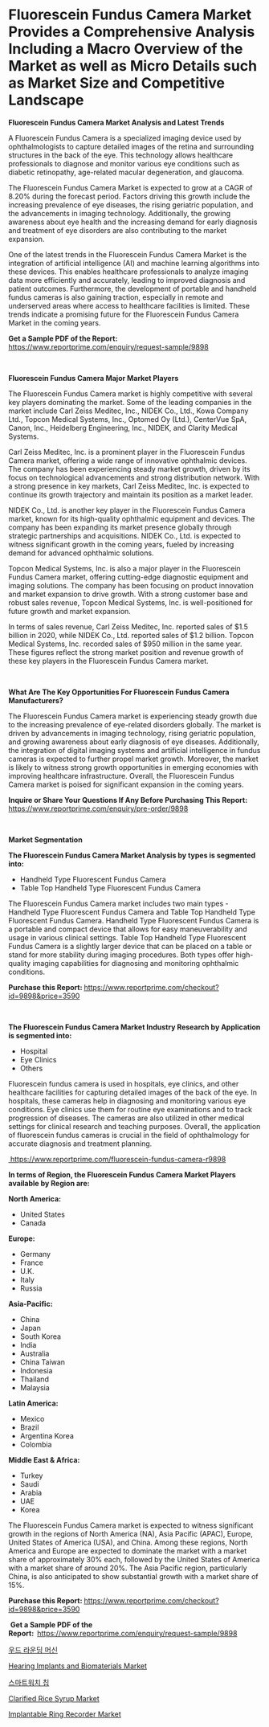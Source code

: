 <p><h1>Fluorescein Fundus Camera Market Provides a Comprehensive Analysis Including a Macro Overview of the Market as well as Micro Details such as Market Size and Competitive Landscape</h1></p><p><strong>Fluorescein Fundus Camera Market Analysis and Latest Trends</strong></p>
<p><p>A Fluorescein Fundus Camera is a specialized imaging device used by ophthalmologists to capture detailed images of the retina and surrounding structures in the back of the eye. This technology allows healthcare professionals to diagnose and monitor various eye conditions such as diabetic retinopathy, age-related macular degeneration, and glaucoma.</p><p>The Fluorescein Fundus Camera Market is expected to grow at a CAGR of 8.20% during the forecast period. Factors driving this growth include the increasing prevalence of eye diseases, the rising geriatric population, and the advancements in imaging technology. Additionally, the growing awareness about eye health and the increasing demand for early diagnosis and treatment of eye disorders are also contributing to the market expansion.</p><p>One of the latest trends in the Fluorescein Fundus Camera Market is the integration of artificial intelligence (AI) and machine learning algorithms into these devices. This enables healthcare professionals to analyze imaging data more efficiently and accurately, leading to improved diagnosis and patient outcomes. Furthermore, the development of portable and handheld fundus cameras is also gaining traction, especially in remote and underserved areas where access to healthcare facilities is limited. These trends indicate a promising future for the Fluorescein Fundus Camera Market in the coming years.</p></p>
<p><strong>Get a Sample PDF of the Report:&nbsp;</strong> <a href="https://www.reportprime.com/enquiry/request-sample/9898">https://www.reportprime.com/enquiry/request-sample/9898</a></p>
<p>&nbsp;</p>
<p><strong>Fluorescein Fundus Camera Major Market Players</strong></p>
<p><p>The Fluorescein Fundus Camera market is highly competitive with several key players dominating the market. Some of the leading companies in the market include Carl Zeiss Meditec, Inc., NIDEK Co., Ltd., Kowa Company Ltd., Topcon Medical Systems, Inc., Optomed Oy (Ltd.), CenterVue SpA, Canon, Inc., Heidelberg Engineering, Inc., NIDEK, and Clarity Medical Systems.</p><p>Carl Zeiss Meditec, Inc. is a prominent player in the Fluorescein Fundus Camera market, offering a wide range of innovative ophthalmic devices. The company has been experiencing steady market growth, driven by its focus on technological advancements and strong distribution network. With a strong presence in key markets, Carl Zeiss Meditec, Inc. is expected to continue its growth trajectory and maintain its position as a market leader.</p><p>NIDEK Co., Ltd. is another key player in the Fluorescein Fundus Camera market, known for its high-quality ophthalmic equipment and devices. The company has been expanding its market presence globally through strategic partnerships and acquisitions. NIDEK Co., Ltd. is expected to witness significant growth in the coming years, fueled by increasing demand for advanced ophthalmic solutions.</p><p>Topcon Medical Systems, Inc. is also a major player in the Fluorescein Fundus Camera market, offering cutting-edge diagnostic equipment and imaging solutions. The company has been focusing on product innovation and market expansion to drive growth. With a strong customer base and robust sales revenue, Topcon Medical Systems, Inc. is well-positioned for future growth and market expansion.</p><p>In terms of sales revenue, Carl Zeiss Meditec, Inc. reported sales of $1.5 billion in 2020, while NIDEK Co., Ltd. reported sales of $1.2 billion. Topcon Medical Systems, Inc. recorded sales of $950 million in the same year. These figures reflect the strong market position and revenue growth of these key players in the Fluorescein Fundus Camera market.</p></p>
<p>&nbsp;</p>
<p><strong>What Are The Key Opportunities For Fluorescein Fundus Camera Manufacturers?</strong></p>
<p><p>The Fluorescein Fundus Camera market is experiencing steady growth due to the increasing prevalence of eye-related disorders globally. The market is driven by advancements in imaging technology, rising geriatric population, and growing awareness about early diagnosis of eye diseases. Additionally, the integration of digital imaging systems and artificial intelligence in fundus cameras is expected to further propel market growth. Moreover, the market is likely to witness strong growth opportunities in emerging economies with improving healthcare infrastructure. Overall, the Fluorescein Fundus Camera market is poised for significant expansion in the coming years.</p></p>
<p><strong>Inquire or Share Your Questions If Any Before Purchasing This Report:</strong> <a href="https://www.reportprime.com/enquiry/pre-order/9898">https://www.reportprime.com/enquiry/pre-order/9898</a></p>
<p>&nbsp;</p>
<p><strong>Market Segmentation</strong></p>
<p><strong>The Fluorescein Fundus Camera Market Analysis by types is segmented into:</strong></p>
<p><ul><li>Handheld Type Fluorescent Fundus Camera</li><li>Table Top Handheld Type Fluorescent Fundus Camera</li></ul></p>
<p><p>The Fluorescein Fundus Camera market includes two main types - Handheld Type Fluorescent Fundus Camera and Table Top Handheld Type Fluorescent Fundus Camera. Handheld Type Fluorescent Fundus Camera is a portable and compact device that allows for easy maneuverability and usage in various clinical settings. Table Top Handheld Type Fluorescent Fundus Camera is a slightly larger device that can be placed on a table or stand for more stability during imaging procedures. Both types offer high-quality imaging capabilities for diagnosing and monitoring ophthalmic conditions.</p></p>
<p><strong>Purchase this Report:&nbsp;</strong><a href="https://www.reportprime.com/checkout?id=9898&price=3590">https://www.reportprime.com/checkout?id=9898&price=3590</a></p>
<p>&nbsp;</p>
<p><strong>The Fluorescein Fundus Camera Market Industry Research by Application is segmented into:</strong></p>
<p><ul><li>Hospital</li><li>Eye Clinics</li><li>Others</li></ul></p>
<p><p>Fluorescein fundus camera is used in hospitals, eye clinics, and other healthcare facilities for capturing detailed images of the back of the eye. In hospitals, these cameras help in diagnosing and monitoring various eye conditions. Eye clinics use them for routine eye examinations and to track progression of diseases. The cameras are also utilized in other medical settings for clinical research and teaching purposes. Overall, the application of fluorescein fundus cameras is crucial in the field of ophthalmology for accurate diagnosis and treatment planning.</p></p>
<p><a href="https://www.reportprime.com/fluorescein-fundus-camera-r9898">&nbsp;https://www.reportprime.com/fluorescein-fundus-camera-r9898</a></p>
<p><strong>In terms of Region, the Fluorescein Fundus Camera Market Players available by Region are:</strong></p>
<p>
    <p> <strong> North America: </strong>
        <ul>
            <li>United States</li>
            <li>Canada</li>
        </ul>
        </p> 
    <p> <strong> Europe: </strong>
        <ul>
            <li>Germany</li>
            <li>France</li>
            <li>U.K.</li>
            <li>Italy</li>
            <li>Russia</li>
        </ul>
        </p> 
    <p> <strong> Asia-Pacific: </strong>
        <ul>
            <li>China</li>
            <li>Japan</li>
            <li>South Korea</li>
            <li>India</li>
            <li>Australia</li>
            <li>China Taiwan</li>
            <li>Indonesia</li>
            <li>Thailand</li>
            <li>Malaysia</li>
        </ul>
        </p> 
    <p> <strong> Latin America: </strong>
        <ul>
            <li>Mexico</li>
            <li>Brazil</li>
            <li>Argentina Korea</li>
            <li>Colombia</li>
        </ul>
        </p> 
    <p> <strong> Middle East & Africa: </strong>
        <ul>
            <li>Turkey</li>
            <li>Saudi</li>
            <li>Arabia</li>
            <li>UAE</li>
            <li>Korea</li>
        </ul>
    </p>
    </p>
<p><p>The Fluorescein Fundus Camera market is expected to witness significant growth in the regions of North America (NA), Asia Pacific (APAC), Europe, United States of America (USA), and China. Among these regions, North America and Europe are expected to dominate the market with a market share of approximately 30% each, followed by the United States of America with a market share of around 20%. The Asia Pacific region, particularly China, is also anticipated to show substantial growth with a market share of 15%.</p></p>
<p><strong>Purchase this Report: </strong><a href="https://www.reportprime.com/checkout?id=9898&price=3590">https://www.reportprime.com/checkout?id=9898&price=3590</a></p>
<p>&nbsp;<strong>Get a Sample PDF of the Report:&nbsp;&nbsp;</strong><a href="https://www.reportprime.com/enquiry/request-sample/9898">https://www.reportprime.com/enquiry/request-sample/9898</a></p>
<p><strong></strong></p>
<p><p><a href="https://medium.com/@klarasenia85_83643/%EA%B8%80%EB%A1%9C%EB%B2%8C-%EB%AA%A9%EC%9E%AC-%EB%9D%BC%EC%9A%B4%EB%94%A9-%EA%B8%B0%EA%B3%84-%EC%8B%9C%EC%9E%A5%EC%9D%80-2024%EB%85%84%EB%B6%80%ED%84%B0-2031%EB%85%84%EA%B9%8C%EC%A7%80%EC%9D%98-%EA%B8%B0%EA%B0%84-%EB%8F%99%EC%95%88-13-6-%EC%9D%98-cagr-%EC%84%B1%EC%9E%A5%EC%9D%B4-%EC%98%88%EC%83%81%EB%90%A9%EB%8B%88%EB%8B%A4-96d4c0410032">우드 라운딩 머신</a></p><p><a href="https://github.com/brenzgnarento/Market-Research-Report-List-3/blob/main/hearing-implants-and-biomaterials-market.md">Hearing Implants and Biomaterials Market</a></p><p><a href="https://github.com/emakpiahsopiah/Market-Research-Report-List-1/blob/main/9499630110923.md">스마트워치 칩</a></p><p><a href="https://medium.com/@mayrussel2007/future-trends-in-global-clarified-rice-syrup-market-market-insights-and-analysis-from-2024-to-2031-8df155a39ebc">Clarified Rice Syrup Market</a></p><p><a href="https://github.com/jerrycopelandthomaswsqd8q/Market-Research-Report-List-3/blob/main/implantable-ring-recorder-market.md">Implantable Ring Recorder Market</a></p></p>